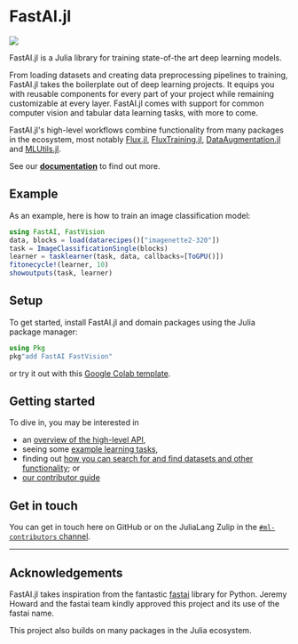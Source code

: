 # FastAI.jl

![](fastai-julia-logo.png)

FastAI.jl is a Julia library for training state-of-the art deep learning models.

From loading datasets and creating data preprocessing pipelines to training, FastAI.jl takes the boilerplate out of deep learning projects. It equips you with reusable components for every part of your project while remaining customizable at every layer. FastAI.jl comes with support for common computer vision and tabular data learning tasks, with more to come.

FastAI.jl's high-level workflows combine functionality from many packages in the ecosystem, most notably [Flux.jl](https://github.com/FluxML/Flux.jl), [FluxTraining.jl](https://github.com/FluxML/FluxTraining.jl), [DataAugmentation.jl](https://github.com/lorenzoh/DataAugmentation.jl) and [MLUtils.jl](https://github.com/JuliaML/MLUtils.jl).

See our [**documentation**](https://fluxml.ai/FastAI.jl) to find out more.

## Example

As an example, here is how to train an image classification model:

```julia
using FastAI, FastVision
data, blocks = load(datarecipes()["imagenette2-320"])
task = ImageClassificationSingle(blocks)
learner = tasklearner(task, data, callbacks=[ToGPU()])
fitonecycle!(learner, 10)
showoutputs(task, learner)
```

## Setup

To get started, install FastAI.jl and domain packages using the Julia package manager:

```julia
using Pkg
pkg"add FastAI FastVision"
```

or try it out with this [Google Colab template](https://colab.research.google.com/gist/lorenzoh/2fdc91f9e42a15e633861c640c68e5e8).

## Getting started

To dive in, you may be interested in

- an [overview of the high-level API](https://fluxml.ai/FastAI.jl/dev/FastAI@dev/doc/docs/introduction.md.html),
- seeing some [example learning tasks](https://fluxml.ai/FastAI.jl/dev/FastAI@dev/doc/docs/notebooks/quickstart.ipynb.html),
- finding out [how you can search for and find datasets and other functionality](https://fluxml.ai/FastAI.jl/dev/FastAI@dev/doc/docs/discovery.md.html); or
- [our contributor guide](CONTRIBUTING.md)

## Get in touch

You can get in touch here on GitHub or on the JuliaLang Zulip in the [`#ml-contributors` channel](https://julialang.zulipchat.com/#narrow/stream/237432-ml-contributers).

---
## Acknowledgements

FastAI.jl takes inspiration from the fantastic [fastai](http://docs.fast.ai) library for Python. Jeremy Howard and the fastai team kindly approved this project and its use of the fastai name.

This project also builds on many packages in the Julia ecosystem.
